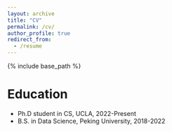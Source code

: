 ```yaml
---
layout: archive
title: "CV"
permalink: /cv/
author_profile: true
redirect_from:
  - /resume
---
```


{% include base_path %}

Education
======
* Ph.D student in CS, UCLA, 2022-Present
* B.S. in Data Science, Peking University, 2018-2022
